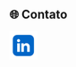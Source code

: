 ## 🌐 Contato

  <a href="https://www.linkedin.com/in/guilherme-rodrigues-340061195/">
    <img src="https://github.com/guisoulza/guisoulza/blob/main/linkedin.png?raw=true" width="50"/>
  </a>
<!--
**guisoulza/guisoulza** is a ✨ _special_ ✨ repository because its `README.md` (this file) appears on your GitHub profile.

Here are some ideas to get you started:

- 🔭 I’m currently working on ...
- 🌱 I’m currently learning ...
- 👯 I’m looking to collaborate on ...
- 🤔 I’m looking for help with ...
- 💬 Ask me about ...
- 📫 How to reach me: ...
- 😄 Pronouns: ...
- ⚡ Fun fact: ...
-->
